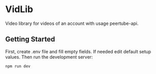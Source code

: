 # VidLib
Video library for videos of an account with usage peertube-api.

## Getting Started

First, create .env file and fill empty fields. If needed edit default setup values. Then run the development server:

```bash
npm run dev
```
